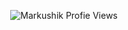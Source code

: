 <p align="center"> <img src="https://komarev.com/ghpvc/?username=Markushik&label=Profile Views&color=orange&style=flat-square" alt="Markushik Profie Views" /> </p>
